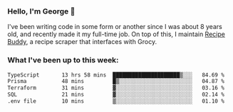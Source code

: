 ### Hello, I'm George 👋

I've been writing code in some form or another since I was about 8 years old, and recently made it my full-time job. On top of this, I maintain [Recipe Buddy](https://github.com/georgegebbett/recipe-buddy), a recipe scraper that interfaces with Grocy.  

<!--
**georgegebbett/georgegebbett** is a ✨ _special_ ✨ repository because its `README.md` (this file) appears on your GitHub profile.

Here are some ideas to get you started:

- 🔭 I’m currently working on ...
- 🌱 I’m currently learning ...
- 👯 I’m looking to collaborate on ...
- 🤔 I’m looking for help with ...
- 💬 Ask me about ...
- 📫 How to reach me: ...
- 😄 Pronouns: ...
- ⚡ Fun fact: ...
-->

### What I've been up to this week:
<!--START_SECTION:waka-->

```txt
TypeScript       13 hrs 58 mins  █████████████████████▒░░░   84.69 %
Prisma           48 mins         █▒░░░░░░░░░░░░░░░░░░░░░░░   04.87 %
Terraform        31 mins         ▓░░░░░░░░░░░░░░░░░░░░░░░░   03.16 %
SQL              21 mins         ▓░░░░░░░░░░░░░░░░░░░░░░░░   02.14 %
.env file        10 mins         ▒░░░░░░░░░░░░░░░░░░░░░░░░   01.10 %
```

<!--END_SECTION:waka-->
